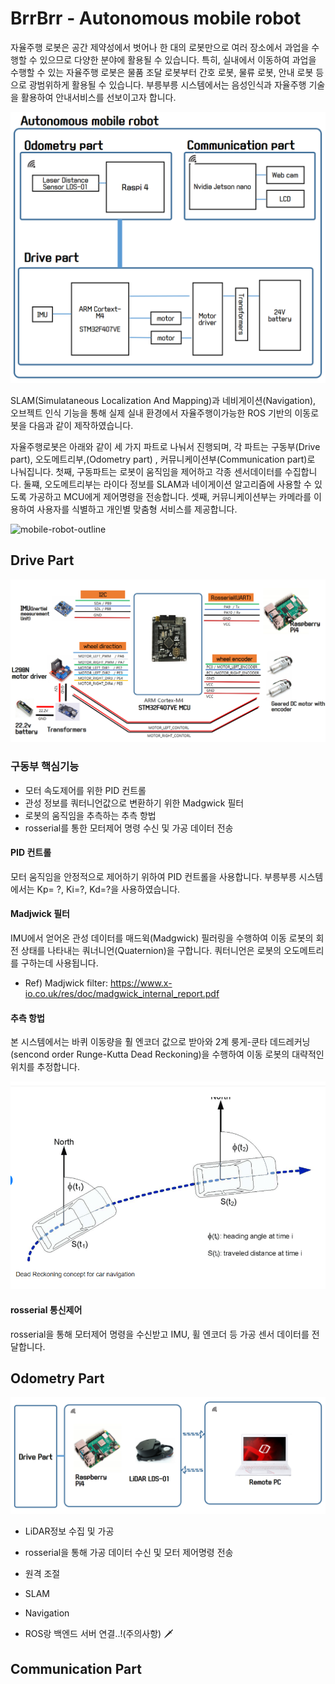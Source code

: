 # BrrBrr - Autonomous mobile robot

자율주행 로봇은 공간 제약성에서 벗어나 한 대의 로봇만으로 여러 장소에서 과업을 수행할 수 있으므로 다양한 분야에 활용될 수 있습니다. 특히, 실내에서 이동하여 과업을 수행할 수 있는 자율주행 로봇은 물품 조달 로봇부터 간호 로봇, 물류 로봇, 안내 로봇 등으로 광범위하게 활용될 수 있습니다. 부릉부릉 시스템에서는 음성인식과 자율주행 기술을 활용하여 안내서비스를 선보이고자 합니다.

![image-20200527151141027](docs/images/mobile_robot_outline2.png)

 SLAM(Simulataneous Localization And Mapping)과 네비게이션(Navigation), 오브젝트 인식 기능을 통해 실제 실내 환경에서 자율주행이가능한 ROS 기반의 이동로봇을 다음과 같이 제작하였습니다.

자율주행로봇은 아래와 같이 세 가지 파트로 나눠서 진행되며, 각 파트는 구동부(Drive part), 오도메트리부,(Odometry part) , 커뮤니케이션부(Communication part)로 나눠집니다. 첫째, 구동파트는 로봇이 움직임을 제어하고 각종 센서데이터를 수집합니다. 둘쨰, 오도메트리부는 라이다 정보를 SLAM과 네이게이션 알고리즘에 사용할 수 있도록 가공하고 MCU에게 제어명령을 전송합니다. 셋째, 커뮤니케이션부는 카메라를 이용하여 사용자를 식별하고 개인별 맞춤형 서비스를 제공합니다. 



![mobile-robot-outline](docs/images/mobile_robot_outline.png)



## Drive Part

![image-20200527145519621](docs/images/drive_part_outline.png)

### 구동부 핵심기능

- 모터 속도제어를 위한 PID 컨트롤
- 관성 정보를 쿼터니언값으로 변환하기 위한 Madgwick 필터
- 로봇의 움직임을 추측하는 추측 항법 
- rosserial를 통한 모터제어 명령 수신 및 가공 데이터 전송



#### PID 컨트롤

모터 움직임을 안정적으로 제어하기 위하여 PID 컨트롤을 사용합니다.  부릉부릉 시스템에서는 Kp= ?, Ki=?, Kd=?을 사용하였습니다.



#### Madjwick 필터

IMU에서 얻어온 관성 데이터를 매드윅(Madgwick) 필러링을 수행하여 이동 로봇의 회전 상태를 나타내는 쿼너니언(Quaternion)을 구합니다. 쿼터니언은 로봇의 오도메트리를 구하는데 사용됩니다. 

- Ref) Madjwick filter: https://www.x-io.co.uk/res/doc/madgwick_internal_report.pdf



#### 추측 항법

본 시스템에서는 바퀴 이동량을 훨 엔코더 값으로 받아와  2계 룽게-쿤타 데드레커닝(sencond order Runge-Kutta Dead Reckoning)을 수행하여 이동 로봇의 대략적인 위치를 추정합니다.

![image-20200529151739377](docs/images/dead_reckoning.png)



#### rosserial 통신제어

rosserial을 통해 모터제어 명령을 수신받고 IMU, 휠 엔코더 등 가공 센서 데이터를 전달합니다. 





## Odometry Part

![image-20200527152619867](docs/images/odometry_part_outline.png)

- LiDAR정보 수집 및 가공
- rosserial을 통해 가공 데이터 수신 및 모터 제어명령 전송 
- 원격 조절
- SLAM
- Navigation

- ROS랑 백엔드 서버 연결..!(주의사항) :dagger:





## Communication Part

